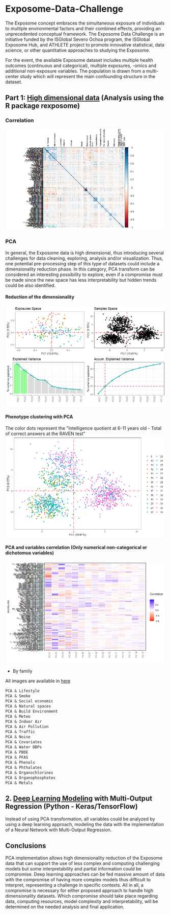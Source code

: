 # Exposome-Data-Challenge

The Exposome concept embraces the simultaneous exposure of individuals to multiple environmental factors and their combined effects, providing an unprecedented conceptual framework. The Exposome Data Challenge is an initiative funded by the ISGlobal Severo Ochoa program, the ISGlobal Exposome Hub, and ATHLETE project to promote innovative statistical, data science, or other quantitative approaches to studying the Exposome. 

For the event, the available Exposome dataset includes multiple health outcomes (continuous and categorical), multiple exposures, -omics and additional non-exposure variables. The population is drawn from a multi-center study which will represent the main confounding structure in the dataset.


## Part 1: [High dimensional data](https://github.com/franciscoj-londonoh/Exposome-Data-Challenge/blob/main/Part1_Exposome_HighDimensionality.R) (Analysis using the R package rexposome) 

 
### Correlation
![Exp_Corr](https://github.com/franciscoj-londonoh/Exposome-Data-Challenge/blob/main/Images/PCA/Corr_exposome.png)

### PCA
In general, the Exposome data is high dimensional, thus introducing several challenges for data cleaning, exploring, analysis and/or visualization. Thus, one potential pre-processing step of this type of datasets could include a dimensionality reduction phase. In this category, PCA transform can be considered an interesting possibility to explore, even if a compromise must be made since the new space has less interpretability but hidden trends could be also identified.


#### Reduction of the dimensionality
![PCA_Exp](https://github.com/franciscoj-londonoh/Exposome-Data-Challenge/blob/main/Images/PCA/PCA_exposome.png)


#### Phenotype clustering with PCA

The color dots represent the "Intelligence quotient at 6-11 years old - Total of correct answers at the RAVEN test"
![PCA_IQ](https://github.com/franciscoj-londonoh/Exposome-Data-Challenge/blob/main/Images/PCA/PCA_Exp-IQ.png)



#### PCA and variables correlation (Only numerical non-categorical or dichotomus variables)
![PCA_Var](https://github.com/franciscoj-londonoh/Exposome-Data-Challenge/blob/main/Images/PCA/PCA_Variables.png)

  * By family
  
  All images are available in [here](https://github.com/franciscoj-londonoh/Exposome-Data-Challenge/tree/main/Images/PCA)
  
    PCA & Lifestyle
    PCA & Smoke
    PCA & Social economic
    PCA & Natural spaces
    PCA & Build Environment 
    PCA & Meteo
    PCA & Indoor Air
    PCA & Air Pollution
    PCA & Traffic
    PCA & Noise
    PCA & Covariates
    PCA & Water DBPs
    PCA & PBDE
    PCA & PFAS
    PCA & Phenols
    PCA & Phthalates
    PCA & Organochlorines
    PCA & Organophosphates
    PCA & Metals
 
 
## 2. [Deep Learning Modeling](https://github.com/franciscoj-londonoh/Exposome-Data-Challenge/blob/main/Part2_DL_MultiOutput_Regression.ipynb) with Multi-Output Regression (Python - Keras/TensorFlow)

Instead of using PCA transformation, all variables could be analyzed by using a deep learning approach, modeling the data with the implementation of a Neural Network with Multi-Output Regression. 

## Conclusions
PCA implementation allows high dimensionality reduction of the Exposome data that can support the use of less complex and computing challenging models but some interpretability and partial information could be compromise. Deep learning approaches can be fed massive amount of data with the compromise of having more complex models thus difficult to interpret, representing a challenge in specific contexts. 
All in all, a compromise is necessary for either proposed approach to handle high dimensionality datasets. Which compromise should take place regarding data, computing resources, model complexity and interpretability, will be determined on the needed analysis and final application.
